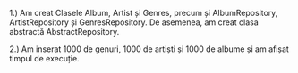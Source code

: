 1.) Am creat Clasele Album, Artist și Genres, precum și AlbumRepository, ArtistRepository și GenresRepository. De asemenea, am creat clasa abstractă AbstractRepository.

2.) Am inserat 1000 de genuri, 1000 de artiști și 1000 de albume și am afișat timpul de execuție.